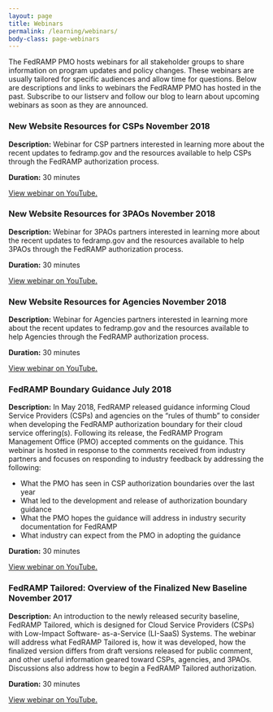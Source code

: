 ```yaml
---
layout: page
title: Webinars
permalink: /learning/webinars/
body-class: page-webinars
---
```



The FedRAMP PMO hosts webinars for all stakeholder groups to share information on program updates and policy changes. These webinars are usually tailored for specific audiences and allow time for questions. Below are descriptions and links to webinars the FedRAMP PMO has hosted in the past. Subscribe to our listserv and follow our blog to learn about upcoming webinars as soon as they are announced. 

<h3 class="accordion">New Website Resources for CSPs  <span>November 2018</span></h3>
<div class="panel">
<p><strong>Description:</strong> Webinar for CSP partners interested in learning more about the recent updates to fedramp.gov and the resources available to help CSPs through the FedRAMP authorization process. </p>
<p><strong>Duration:</strong> 30 minutes </p>
<p><a href="https://www.youtube.com/watch?v=2ghbR-PHYOU&t=97s" target="_blank">View webinar on YouTube. </a></p>
</div>
<h3 class="accordion">New Website Resources for 3PAOs November 2018</h3>
<div class="panel">
<p><strong>Description:</strong> Webinar for 3PAOs partners interested in learning more about the recent updates to fedramp.gov and the resources available to help 3PAOs through the FedRAMP authorization process. </p>
<p><strong>Duration:</strong> 30 minutes </p>
<p><a href="https://www.youtube.com/watch?v=RTVrSikRqus" target="_blank">View webinar on YouTube. </a></p>
</div>

<h3 class="accordion">New Website Resources for Agencies November 2018</h3>
<div class="panel">
<p><strong>Description:</strong> Webinar for Agencies partners interested in learning more about the recent updates to fedramp.gov and the resources available to help Agencies through the FedRAMP authorization process. </p>
<p><strong>Duration:</strong> 30 minutes </p>
<p><a href="https://www.youtube.com/watch?v=JMSKBVKjE9g&t=39s" target="_blank">View webinar on YouTube.</a></p>
</div>

<h3 class="accordion">FedRAMP Boundary Guidance July 2018</h3>
<div class="panel">
<p><strong>Description:</strong> In May 2018, FedRAMP released guidance informing Cloud Service Providers (CSPs) and agencies on the “rules of thumb” to consider when developing the FedRAMP authorization boundary for their cloud service offering(s). Following its release, the FedRAMP Program Management Office (PMO) accepted comments on the guidance. This webinar is hosted in response to the comments received from industry partners and focuses on responding to industry feedback by addressing the following:</p>
<ul>
<li>What the PMO has seen in CSP authorization boundaries over the last year</li>
<li>What led to the development and release of authorization boundary guidance</li>
<li>What the PMO hopes the guidance will address in industry security documentation for FedRAMP</li>
<li>What industry can expect from the PMO in adopting the guidance</li>
</ul>
<p><strong>Duration:</strong> 30 minutes </p>
<p><a href="https://www.youtube.com/watch?v=esZsPfEgDqc" target="_blank">View webinar on YouTube. </a></p>
</div>

<h3 class="accordion">FedRAMP Tailored: Overview of the Finalized New Baseline November 2017</h3>
<div class="panel">
<p><strong>Description:</strong> An introduction to the newly released security baseline, FedRAMP Tailored, which is designed for Cloud Service Providers (CSPs) with Low-Impact Software- as-a-Service (LI-SaaS) Systems. The webinar will address what FedRAMP Tailored is, how it was developed, how the finalized version differs from draft versions released for public comment, and other useful information geared toward CSPs, agencies, and 3PAOs. Discussions also address how to begin a FedRAMP Tailored authorization.</p>
<p><strong>Duration:</strong> 30 minutes </p>
<p><a href="https://www.youtube.com/watch?v=MC6GfzTnaNY&t=3s" target="_blank">View webinar on YouTube. </a></p>
</div>

